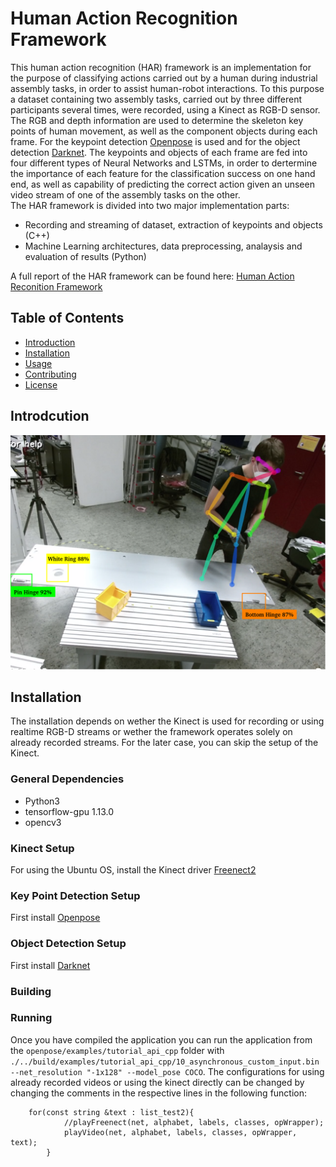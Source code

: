 # Human Action Recognition Framework


This human action recognition (HAR) framework is an implementation for the purpose of classifying actions carried out by a human during industrial assembly tasks, in order to assist human-robot interactions.
To this purpose a dataset containing two assembly tasks, carried out by three different participants several times, were recorded, using a Kinect as RGB-D sensor. The RGB and depth information are used to determine the skeleton key points of human movement, as well as the component objects during each frame. For the keypoint detection [Openpose](https://github.com/CMU-Perceptual-Computing-Lab/openpose) is used and for the object detection [Darknet](https://github.com/pjreddie/darknet). The keypoints and objects of each frame are fed into four different types of Neural Networks and LSTMs, in order to dertermine the importance of each feature for the classification success on one hand end, as well as capability of predicting the correct action given an unseen video stream of one of the assembly tasks on the other.\
The HAR framework is divided into two major implementation parts:
* Recording and streaming of dataset, extraction of keypoints and objects (C++)
* Machine Learning architectures, data preprocessing, analaysis and evaluation of results (Python)
  
A full report of the HAR framework can be found here: [Human Action Reconition Framework](https://github.com/Kyrake/3D-Human-Pose-Estimation/blob/main/report/Human_Action_Recognition.pdf)



## Table of Contents

- [Introduction](#introduction)
- [Installation](#installation)
- [Usage](#usage)
- [Contributing](#contributing)
- [License](#license)

## Introdcution

<p align="center">
<img src="report/Setup.png">
</p>

## Installation

The installation depends on wether the Kinect is used for recording or using realtime RGB-D streams or wether the framework operates solely on already recorded streams.
For the later case, you can skip the setup of the Kinect. 

### General Dependencies
* Python3
* tensorflow-gpu 1.13.0
* opencv3

### Kinect Setup
For using the Ubuntu OS, install the Kinect driver [Freenect2](https://github.com/OpenKinect/libfreenect2)

### Key Point Detection Setup
First install [Openpose](https://github.com/CMU-Perceptual-Computing-Lab/openpose)

### Object Detection Setup 
First install [Darknet](https://github.com/pjreddie/darknet)

### Building 

### Running
Once you have compiled the application you can run the application from the `openpose/examples/tutorial_api_cpp` folder with\
`./../build/examples/tutorial_api_cpp/10_asynchronous_custom_input.bin --net_resolution "-1x128" --model_pose COCO`.
The configurations for using already recorded videos or using the kinect directly can be changed  by changing the comments in the respective lines in the following function:

```
    for(const string &text : list_test2){
            //playFreenect(net, alphabet, labels, classes, opWrapper);
            playVideo(net, alphabet, labels, classes, opWrapper, text);
        }
```


  
